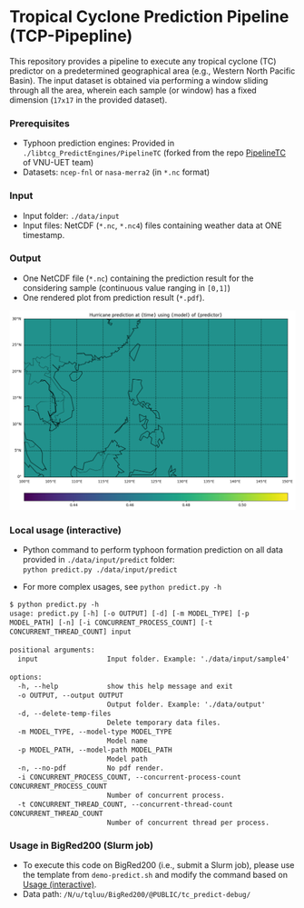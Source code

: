 # Tropical Cyclone Prediction Pipeline (TCP-Pipepline)

This repository provides a pipeline to execute any tropical cyclone (TC) predictor on a predetermined geographical area (e.g., Western North Pacific Basin). The input dataset is obtained via performing a window sliding through all the area, wherein each sample (or window) has a fixed dimension (`17x17` in the provided dataset).


### Prerequisites
* Typhoon prediction engines: Provided in `./libtcg_PredictEngines/PipelineTC` (forked from the repo [PipelineTC](https://github.com/AnhDucHoangGia/PipelineTC/) of VNU-UET team)
* Datasets: `ncep-fnl` or `nasa-merra2` (in `*.nc` format)

### Input

* Input folder: `./data/input`
* Input files: NetCDF (`*.nc`, `*.nc4`) files containing weather data at ONE timestamp.

### Output

* One NetCDF file (`*.nc`) containing the prediction result for the considering sample (continuous value ranging in `[0,1]`)
* One rendered plot from prediction result (`*.pdf`).

![Demo rendered result](demo.png "Demo rendered result")

### Local usage (interactive)

* Python command to perform typhoon formation prediction on all data provided in `./data/input/predict` folder:\
  `python predict.py ./data/input/predict`

* For more complex usages, see `python predict.py -h`

```console
$ python predict.py -h
usage: predict.py [-h] [-o OUTPUT] [-d] [-m MODEL_TYPE] [-p MODEL_PATH] [-n] [-i CONCURRENT_PROCESS_COUNT] [-t CONCURRENT_THREAD_COUNT] input

positional arguments:
  input                 Input folder. Example: './data/input/sample4'

options:
  -h, --help            show this help message and exit
  -o OUTPUT, --output OUTPUT
                        Output folder. Example: './data/output'
  -d, --delete-temp-files
                        Delete temporary data files.
  -m MODEL_TYPE, --model-type MODEL_TYPE
                        Model name
  -p MODEL_PATH, --model-path MODEL_PATH
                        Model path
  -n, --no-pdf          No pdf render.
  -i CONCURRENT_PROCESS_COUNT, --concurrent-process-count CONCURRENT_PROCESS_COUNT
                        Number of concurrent process.
  -t CONCURRENT_THREAD_COUNT, --concurrent-thread-count CONCURRENT_THREAD_COUNT
                        Number of concurrent thread per process.
```

### Usage in BigRed200 (Slurm job)

* To execute this code on BigRed200 (i.e., submit a Slurm job), please use the template from `demo-predict.sh` and modify the command based on [Usage (interactive)](#usage-interactive).
* Data path: `/N/u/tqluu/BigRed200/@PUBLIC/tc_predict-debug/`  
